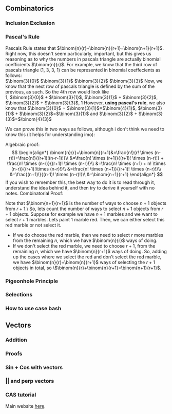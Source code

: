 ## Combinatorics
### Inclusion Exclusion

### Pascal's Rule
Pascals Rule states that $\binom{n}{r}+\binom{n}{r+1}=\binom{n+1}{r+1}$. Right now, this doesn't seem particularly, important, but this gives us reasoning as to why the numbers in pascals triangle are actually binomial coefficients $\binom{n}{r}$. For example, we know that the third row of pascals triangle (1, 3, 3, 1) can be represented in binomial coeffecients as follows:  
$\binom{3}{0}$ $\binom{3}{1}$ $\binom{3}{2}$ $\binom{3}{3}$
Now, we know that the next row of pascals triangle is defined by the sum of the previous, as such. So the 4th row would look like  
$1$, $\binom{3}{0}$ + $\binom{3}{1}$, $\binom{3}{1}$ + $\binom{3}{2}$, $\binom{3}{2}$ + $\binom{3}{3}$, $1$ 
However, **using pascal's rule**, we also know that $\binom{3}{0}$ + $\binom{3}{1}$=$\binom{4}{1}$, $\binom{3}{1}$ + $\binom{3}{2}$=$\binom{3}{1}$ and $\binom{3}{2}$ + $\binom{3}{3}$=$\binom{4}{3}$


We can prove this in two ways as follows, although i don't think we need to know this (it helps for understanding imo):

Algebraic proof:
$$
\begin{align*}
    \binom{n}{r}+\binom{n}{r+1}&=\frac{n!}{r! \times (n-r)!}+\frac{n!}{(r+1)!(n-r-1)!}\\
    &=\frac{n! \times (r+1)}{(r+1)! \times (n-r)!} + \frac{n! \times (n-r)}{(r+1)! \times (n-r)!}\\
    &=\frac{n! \times (r+1) + n! \times (n-r)}{(r+1)!\times (n-r)!}\\
    &=\frac{n! \times (n+1)}{(r+1)! \times (n-r)!}\\
    &=\frac{(n+1)!}{(r+1)! \times (n-r)!}\\
    &=\binom{n+1}{r+1}
\end{align*}
$$
If you wish to remember this, the best way to do it is to read through it, understand the idea behind it, and then try to derive it yourself with no notes.
Combinatorial Proof:

Note that $\binom{n+1}{r+1}$ is the number of ways to choose $n+1$ objects from $r+1$.\\
So, lets count the number of ways to select $n+1$ objects from $r+1$ objects. Suppose for example we have $n+1$ marbles and we want to select $r+1$ marbles. Lets paint 1 marble red. Then, we can either select this red marble or not select it.
* If we do choose the red marble, then we need to select $r$ more marbles from the remaining $n$, which we have $\binom{n}{r}$ ways of doing.
* If we don't select the red marble, we need to choose $r+1$, from the remaining $n$, which we have $\binom{n}{r+1}$ ways of doing. 
So, adding up the cases where we select the red and don't select the red marble, we have $\binom{n}{r}+\binom{n}{r+1}$ ways of selecting the $r+1$ objects in total, so \\$\binom{n}{r}+\binom{n}{r+1}=\binom{n+1}{r+1}$.
### Pigeonhole Principle
### Selections
### How to use case bash
## Vectors
### Addition
### Proofs
### Sin + Cos with vectors
### || and perp vectors
### CAS tutorial
Main website [here](_index.md).
<!---
needs fixing
-->